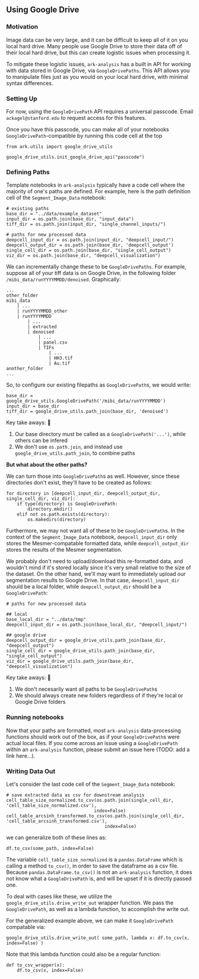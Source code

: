 ## Using Google Drive

### Motivation

Image data can be very large, and it can be difficult to keep all of it on you local hard drive.
Many people use Google Drive to store their data off of their local hard drive, but this can create
logistic issues when processing it.

To mitigate these logistic issues, `ark-analysis` has a built in API for working with data stored
in Google Drive, via `GoogleDrivePaths`.  This API allows you to manipulate files just as you would
on your local hard drive, with minimal syntax differences.


### Setting Up

For now, using the `GoogleDrivePath` API requires a universal passcode.  Email
`ackagel@stanford.edu` to request access for this features.

Once you have this passcode, you can make all of your notebooks `GoogleDrivePath`-compatible by
running this code cell at the top

```
from ark.utils import google_drive_utils

google_drive_utils.init_google_drive_api("passcode")
```

### Defining Paths

Template notebooks in `ark-analysis` typically have a code cell where the majority of one's paths
are defined.  For example, here is the path definition cell of the `Segment_Image_Data` notebook:

```
# existing paths
base_dir = "../data/example_dataset"
input_dir = os.path.join(base_dir, "input_data")
tiff_dir = os.path.join(input_dir, "single_channel_inputs/")

# paths for new processed data
deepcell_input_dir = os.path.join(input_dir, "deepcell_input/")
deepcell_output_dir = os.path.join(base_dir, 'deepcell_output')
single_cell_dir = os.path.join(base_dir, "single_cell_output")
viz_dir = os.path.join(base_dir, "deepcell_visualization")
```

We can incrementally change these to be `GoogleDrivePaths`.  For example, suppose all of your
tiff data is on Google Drive, in the following folder `/mibi_data/runYYYYMMDD/denoised`.
Graphically:

```
...
other_folder
mibi_data
    | ...
    | runYYYYMMDD_other
    | runYYYYMMDD
        | ...
        | extracted
        | denoised
            | ...
            | panel.csv
            | TIFs
                | ...
                | HH3.tif
                | Au.tif
another_folder
...
```

So, to configure our existing filepaths as `GoogleDrivePath`s, we would write:

```
base_dir = google_drive_utils.GoogleDrivePath('/mibi_data/runYYYYMMDD')
input_dir = base_dir
tiff_dir = google_drive_utils.path_join(base_dir, 'denoised')
```

Key take aways: 🔑
 1. Our base directory must be called as a `GoogleDrivePath('...')`, while others can be infered
 2. We don't use `os.path.join`, and instead use `google_drive_utils.path_join`, to combine paths

**But what about the other paths?**

We can turn those into `GoogleDrivePath`s as well.  However, since these directories don't exist,
they'll have to be created as follows:

```
for directory in [deepcell_input_dir, deepcell_output_dir, single_cell_dir, viz_dir]:
    if type(directory) is GoogleDrivePath:
        directory.mkdir()
    elif not os.path.exists(directory):
        os.makedirs(directory)
```

Furthermore, we may not want all of these to be `GoogleDrivePath`s.  In the context of the 
`Segment_Image_Data` notebook, `deepcell_input_dir` only stores the Mesmer-compatable formatted
data, while `deepcell_output_dir` stores the results of the Mesmer segmentation.  

We probably don't need to upload/download this re-formatted data, and wouldn't mind if it's stored
locally since it's very small relative to the size of the dataset.  On the other hand, we'll
may want to immediately upload our segmentation results to Google Drive.  In that case,
`deepcell_input_dir` should be a local folder, while `deepcell_output_dir` should be a
`GoogleDrivePath`:

```
# paths for new processed data

## local
base_local_dir = "../data/tmp"
deepcell_input_dir = os.path.join(base_local_dir, "deepcell_input/")

## google drive
deepcell_output_dir = google_drive_utils.path_join(base_dir, "deepcell_output")
single_cell_dir = google_drive_utils.path_join(base_dir, "single_cell_output")
viz_dir = google_drive_utils.path_join(base_dir, "deepcell_visualization")
```

Key take aways: 🔑

 1. We don't necesarily want all paths to be `GoogleDrivePath`s
 2. We should always create new folders regardless of if they're local or Google Drive folders

### Running notebooks

Now that your paths are formatted, most `ark-analysis` data-processing functions should work
out of the box, as if your `GoogleDrivePath`s were actual local files.  If you come across an issue
using a `GoogleDrivePath` within an `ark-analysis` function, please submit an issue here
(TODO: add a link here...).

### Writing Data Out

Let's consider the last code cell of the `Segment_Image_Data` notebook:

```
# save extracted data as csv for downstream analysis
cell_table_size_normalized.to_csv(os.path.join(single_cell_dir, 'cell_table_size_normalized.csv'),
                                 index=False)
cell_table_arcsinh_transformed.to_csv(os.path.join(single_cell_dir, 'cell_table_arcsinh_transformed.csv'),
                                     index=False)
```

we can generalize both of these lines as:

```
df.to_csv(some_path, index=False)
```

The variable `cell_table_size_normalized` is a `pandas.DataFrame` which is calling a method
`to_csv()`, in order to save the dataframe as a csv file.  Because `pandas.DataFrame.to_csv()` is
not an `ark-analysis` function, it does not know what a `GoogleDrivePath` is, and will be upset if
it is directly passed one.

To deal with cases like these, we utilize the `google_drive_utils.drive_write_out` wrapper
function. We pass the `GoogleDrivePath`, as well as a lambda function, to accomplish the write out.

For the generalized example above, we can make it `GoogleDrivePath` compatable via:
```
google_drive_utils.drive_write_out( some_path, lambda x: df.to_csv(x, index=False) )
```
Note that this lambda function could also be a regular function:

```
def to_csv_wrapper(x):
    df.to_csv(x, index=False)
```

